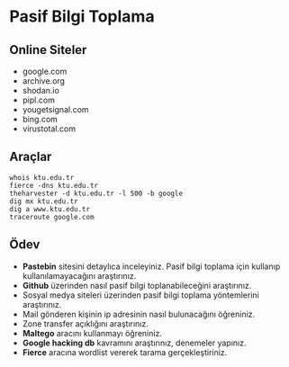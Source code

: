 # Pasif Bilgi Toplama

## Online Siteler

- google.com
- archive.org
- shodan.io
- pipl.com
- yougetsignal.com
- bing.com
- virustotal.com

## Araçlar

```
whois ktu.edu.tr
fierce -dns ktu.edu.tr
theharvester -d ktu.edu.tr -l 500 -b google
dig mx ktu.edu.tr
dig a www.ktu.edu.tr
traceroute google.com
```

## Ödev

- **Pastebin** sitesini detaylıca inceleyiniz. Pasif bilgi toplama için kullanıp kullanılamayacağını araştırınız.
- **Github** üzerinden nasıl pasif bilgi toplanabileceğini araştırınız.
- Sosyal medya siteleri üzerinden pasif bilgi toplama yöntemlerini araştırınız.
- Mail gönderen kişinin ip adresinin nasıl bulunacağını öğreniniz.
- Zone transfer açıklığını araştırınız.
- **Maltego** aracını kullanmayı öğreniniz.
- **Google hacking db** kavramını araştırınız, denemeler yapınız.
- **Fierce** aracına wordlist vererek tarama gerçekleştiriniz.

